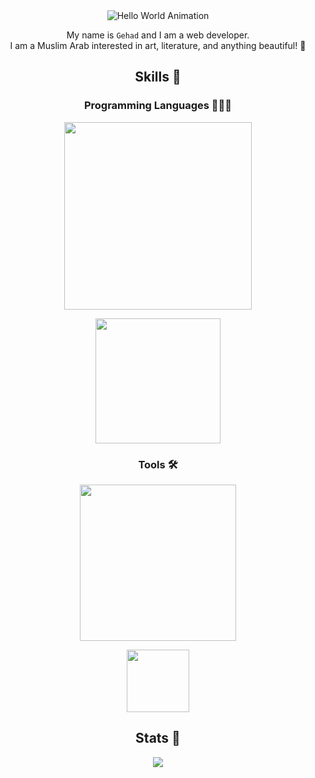 <div align="center">
  <img src="https://gist.githubusercontent.com/Gehad28/0181ed94e5f534e2320234bd7cdc4e38/raw/70990c5b4d0de82b88a3b87d7a3472c82ade272a/Hello%2520World%2520Animation.svg" alt="Hello World Animation">
</div>

<p align="center">
 My name is <code>Gehad</code> and I am a web developer.<br>
 I am a Muslim Arab interested in art, literature, and anything beautiful! 🌟  
</p>


<h2 align="center">Skills 🎯</h2>

<h3 align="center">Programming Languages 👩🏻‍💻</h3>
<p align="center">
  <a href="https://skillicons.dev">
   <img src="https://skillicons.dev/icons?i=c,cpp,cs,java,python,mysql" width=300 />
  </a>
</p>

<p align="center">
  <a href="https://skillicons.dev">
   <img src="https://skillicons.dev/icons?i=js,ts,html,css" width=200 />
  </a>
</p>


<h3 align="center">Tools 🛠️</h3>
<p align="center">
  <a href="https://skillicons.dev">
   <img src="https://skillicons.dev/icons?i=angular,react,bootstrap,flask,spring" width=250 />
  </a>
</p>

<p align="center">
  <a href="https://skillicons.dev">
   <img src="https://skillicons.dev/icons?i=qt,unity" width=100 />
  </a>
</p>

<!-- [![My Skills](https://skillicons.dev/icons?i=angular,react,bootstrap,flask,spring,qt,unity&perline=4)](https://skillicons.dev) -->

<!--
<h2 align="center">Reach me 📫</h2>
<p align="center">
  <a href="https://www.linkedin.com/in/gehad-a-702a29121">
   <img src="https://skillicons.dev/icons?i=linkedin" width=30 target="_blank" />
  </a>
  <a href="https://www.instagram.com/gehad0ahmed">
   <img src="https://skillicons.dev/icons?i=instagram" width=30 target="_blank" />
  </a>
</p>
-->

<h2 align="center">Stats 📶</h2>
<p align="center">
<!--   <img src="https://github-readme-stats.vercel.app/api?username=Gehad28&show_icons=true&theme=radical"> -->
  <img src="https://github-readme-stats.vercel.app/api/top-langs/?username=Gehad28&layout=compact&theme=radical">
</p>


<!--
**Gehad28/Gehad28** is a ✨ _special_ ✨ repository because its `README.md` (this file) appears on your GitHub profile.

Here are some ideas to get you started:

- 🔭 I’m currently working on ...
- 🌱 I’m currently learning ...
- 👯 I’m looking to collaborate on ...
- 🤔 I’m looking for help with ...
- 💬 Ask me about ...
- 📫 How to reach me: ...
- 😄 Pronouns: ...
- ⚡ Fun fact: ...
-->
